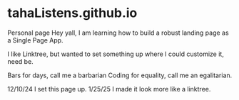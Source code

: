 # tahaListens.github.io
Personal page 
Hey yall, I am learning how to build a robust landing page as a Single Page App. 

I like Linktree, but wanted to set something up where I could customize it, need be. 

Bars for days, call me a barbarian
Coding for equality, call me an egalitarian. 


12/10/24 I set this page up.
1/25/25 I made it look more like a linktree. 

